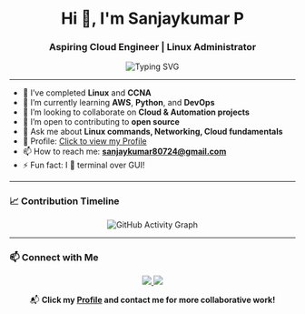 <h1 align="center">Hi 👋, I'm Sanjaykumar P</h1>
<h3 align="center">Aspiring Cloud Engineer | Linux Administrator</h3>

<p align="center">
  <img src="https://readme-typing-svg.herokuapp.com?font=Fira+Code&size=22&pause=1000&color=00FF9C&center=true&vCenter=true&width=600&lines=Welcome+to+my+GitHub+Profile;Linux+Administrator+%7C+Cloud+Engineer;Let's+automate+and+elevate+together!+🚀" alt="Typing SVG" />
</p>

---

- 🌱 I’ve completed **Linux** and **CCNA**
- 📘 I’m currently learning **AWS**, **Python**, and **DevOps**
- 👯 I’m looking to collaborate on **Cloud & Automation projects**
- 🤝 I’m open to contributing to **open source**
- 💬 Ask me about **Linux commands, Networking, Cloud fundamentals**
- 🔗 Profile: [Click to view my Profile](https://sanjaykumar-p.github.io/Portfolio/)
- 📫 How to reach me: **sanjaykumar80724@gmail.com**
- ⚡ Fun fact: I 💚 terminal over GUI!

---

### 📈 Contribution Timeline

<p align="center">
  <img src="https://github-readme-activity-graph.vercel.app/graph?username=sanjaykumar-p&theme=radical&area=true&hide_border=true" alt="GitHub Activity Graph" />
</p>

---

### 📫 Connect with Me

<p align="center">
  <a href="https://www.linkedin.com/in/sanjaykumar77/" target="_blank">
    <img src="https://img.shields.io/badge/LinkedIn-blue?style=flat-square&logo=linkedin&logoColor=white">
  </a>
  <a href="mailto:sanjaykumar80724@gmail.com">
    <img src="https://img.shields.io/badge/Gmail-red?style=flat-square&logo=gmail&logoColor=white">
  </a>
</p>

<p align="center">
  📬 <strong>Click my <a href="https://sanjaykumar-p.github.io/Portfolio/">Profile</a> and contact me for more collaborative work!</strong>
</p>
